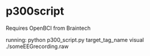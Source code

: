 # p300script
Requires OpenBCI from Braintech

running:
python p300_script.py target_tag_name visual ./someEEGrecording.raw